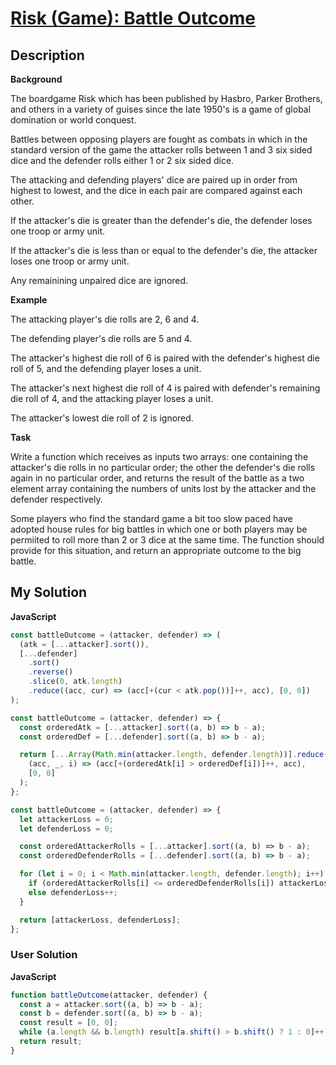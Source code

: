 # [Risk (Game): Battle Outcome](https://www.codewars.com/kata/581a825154f4dba286000014)

## Description

**Background**

The boardgame Risk which has been published by Hasbro, Parker Brothers, and others in a variety of guises since the late 1950's is a game of global domination or world conquest.

Battles between opposing players are fought as combats in which in the standard version of the game the attacker rolls between 1 and 3 six sided dice and the defender rolls either 1 or 2 six sided dice.

The attacking and defending players' dice are paired up in order from highest to lowest, and the dice in each pair are compared against each other.

If the attacker's die is greater than the defender's die, the defender loses one troop or army unit.

If the attacker's die is less than or equal to the defender's die, the attacker loses one troop or army unit.

Any remainining unpaired dice are ignored.

**Example**

The attacking player's die rolls are 2, 6 and 4.

The defending player's die rolls are 5 and 4.

The attacker's highest die roll of 6 is paired with the defender's highest die roll of 5, and the defending player loses a unit.

The attacker's next highest die roll of 4 is paired with defender's remaining die roll of 4, and the attacking player loses a unit.

The attacker's lowest die roll of 2 is ignored.

**Task**

Write a function which receives as inputs two arrays: one containing the attacker's die rolls in no particular order; the other the defender's die rolls again in no particular order, and returns the result of the battle as a two element array containing the numbers of units lost by the attacker and the defender respectively.

Some players who find the standard game a bit too slow paced have adopted house rules for big battles in which one or both players may be permiited to roll more than 2 or 3 dice at the same time. The function should provide for this situation, and return an appropriate outcome to the big battle.

## My Solution

**JavaScript**

```js
const battleOutcome = (attacker, defender) => (
  (atk = [...attacker].sort()),
  [...defender]
    .sort()
    .reverse()
    .slice(0, atk.length)
    .reduce((acc, cur) => (acc[+(cur < atk.pop())]++, acc), [0, 0])
);
```

```js
const battleOutcome = (attacker, defender) => {
  const orderedAtk = [...attacker].sort((a, b) => b - a);
  const orderedDef = [...defender].sort((a, b) => b - a);

  return [...Array(Math.min(attacker.length, defender.length))].reduce(
    (acc, _, i) => (acc[+(orderedAtk[i] > orderedDef[i])]++, acc),
    [0, 0]
  );
};
```

```js
const battleOutcome = (attacker, defender) => {
  let attackerLoss = 0;
  let defenderLoss = 0;

  const orderedAttackerRolls = [...attacker].sort((a, b) => b - a);
  const orderedDefenderRolls = [...defender].sort((a, b) => b - a);

  for (let i = 0; i < Math.min(attacker.length, defender.length); i++) {
    if (orderedAttackerRolls[i] <= orderedDefenderRolls[i]) attackerLoss++;
    else defenderLoss++;
  }

  return [attackerLoss, defenderLoss];
};
```

### User Solution

**JavaScript**

```js
function battleOutcome(attacker, defender) {
  const a = attacker.sort((a, b) => b - a);
  const b = defender.sort((a, b) => b - a);
  const result = [0, 0];
  while (a.length && b.length) result[a.shift() > b.shift() ? 1 : 0]++;
  return result;
}
```
